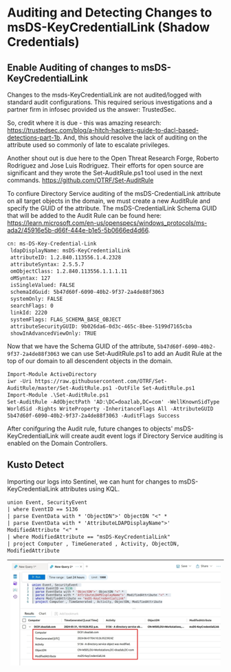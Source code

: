 # Auditing and Detecting Changes to msDS-KeyCredentialLink (Shadow Credentials)

## Enable Auditing of changes to msDS-KeyCredentialLink
Changes to the msds-KeyCredentialLink are not audited/logged with standard audit configurations. This required serious investigations and a partner firm in infosec provided us the answer: TrustedSec.

So, credit where it is due - this was amazing research: https://trustedsec.com/blog/a-hitch-hackers-guide-to-dacl-based-detections-part-1b. And, this should resolve the lack of auditing on the attribute used so commonly of late to escalate privileges.

Another shout out is due here to the Open Threat Research Forge, Roberto Rodriguez and Jose Luis Rodriguez. Their efforts for open source are significant and they wrote the Set-AuditRule.ps1 tool used in the next commands. https://github.com/OTRF/Set-AuditRule

To confiure Directory Service auditing of the msDS-CredentialLink attribute on all target objects in the domain, we must create a new AuditRule and specify the GUID of the attribute.  The msDS-CredentialLink Schema GUID that will be added to the Audit Rule can be found here: https://learn.microsoft.com/en-us/openspecs/windows_protocols/ms-ada2/45916e5b-d66f-444e-b1e5-5b0666ed4d66.

```
cn: ms-DS-Key-Credential-Link
 ldapDisplayName: msDS-KeyCredentialLink
 attributeID: 1.2.840.113556.1.4.2328
 attributeSyntax: 2.5.5.7
 omObjectClass: 1.2.840.113556.1.1.1.11
 oMSyntax: 127
 isSingleValued: FALSE
 schemaIdGuid: 5b47d60f-6090-40b2-9f37-2a4de88f3063
 systemOnly: FALSE
 searchFlags: 0
 linkId: 2220
 systemFlags: FLAG_SCHEMA_BASE_OBJECT
 attributeSecurityGUID: 9b026da6-0d3c-465c-8bee-5199d7165cba
 showInAdvancedViewOnly: TRUE
 ```

 Now that we have the Schema GUID of the attribute, `5b47d60f-6090-40b2-9f37-2a4de88f3063` we can use Set-AuditRule.ps1 to add an Audit Rule at the top of our domain to all descendent objects in the domain.

```
Import-Module ActiveDirectory 
iwr -Uri https://raw.githubusercontent.com/OTRF/Set-AuditRule/master/Set-AuditRule.ps1 -OutFile Set-AuditRule.ps1
Import-Module .\Set-AuditRule.ps1
Set-AuditRule -AdObjectPath 'AD:\DC=doazlab,DC=com' -WellKnownSidType WorldSid -Rights WriteProperty -InheritanceFlags All -AttributeGUID 5b47d60f-6090-40b2-9f37-2a4de88f3063 -AuditFlags Success
```

After conifguring the Audit rule, future changes to objects' msDS-KeyCredentialLink will create audit event logs if Directory Service auditing is enabled on the Domain Controllers.  

## Kusto Detect

Importing our logs into Sentinel, we can hunt for changes to msDS-KeyCredentialLink attributes using KQL. 

```
union Event, SecurityEvent 
| where EventID == 5136 
| parse EventData with * 'ObjectDN">' ObjectDN "<" * 
| parse EventData with * 'AttributeLDAPDisplayName">' ModifiedAttribute "<" * 
| where ModifiedAttribute == "msDS-KeyCredentialLink"
| project Computer , TimeGenerated , Activity, ObjectDN, ModifiedAttribute
```
| ![Sentinel1](img/sentinel1.png) |
|---------------------------------|
